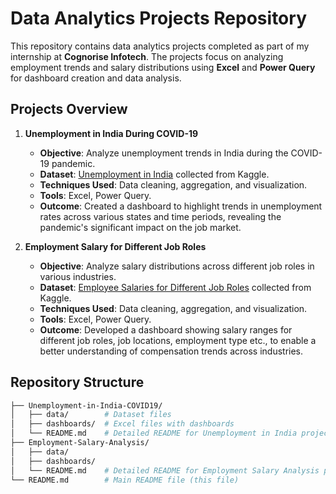 # Data Analytics Projects Repository

This repository contains data analytics projects completed as part of my internship at **Cognorise Infotech**. The projects focus on analyzing employment trends and salary distributions using **Excel** and **Power Query** for dashboard creation and data analysis.

## Projects Overview

1. **Unemployment in India During COVID-19**
   - **Objective**: Analyze unemployment trends in India during the COVID-19 pandemic.
   - **Dataset**: [Unemployment in India](https://www.kaggle.com/datasets/gokulrajkmv/unemployment-in-india) collected from Kaggle.
   - **Techniques Used**: Data cleaning, aggregation, and visualization.
   - **Tools**: Excel, Power Query.
   - **Outcome**: Created a dashboard to highlight trends in unemployment rates across various states and time periods, revealing the pandemic's significant impact on the job market.

2. **Employment Salary for Different Job Roles**
   - **Objective**: Analyze salary distributions across different job roles in various industries.
   - **Dataset**: [Employee Salaries for Different Job Roles](https://www.kaggle.com/datasets/inductiveanks/employee-salaries-for-different-job-roles) collected from Kaggle.
   - **Techniques Used**: Data cleaning, aggregation, and visualization.
   - **Tools**: Excel, Power Query.
   - **Outcome**: Developed a dashboard showing salary ranges for different job roles, job locations, employment type etc., to enable a better understanding of compensation trends across industries.

## Repository Structure

```bash
├── Unemployment-in-India-COVID19/
│   ├── data/        # Dataset files
│   ├── dashboards/  # Excel files with dashboards
│   └── README.md    # Detailed README for Unemployment in India project
├── Employment-Salary-Analysis/
│   ├── data/
│   ├── dashboards/
│   └── README.md    # Detailed README for Employment Salary Analysis project
└── README.md        # Main README file (this file)
